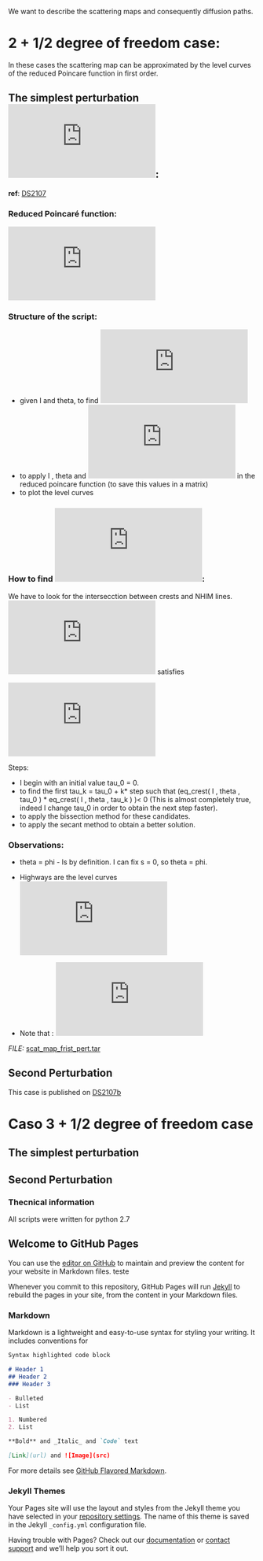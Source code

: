 <script type="text/javascript" async
  src="https://cdn.mathjax.org/mathjax/latest/MathJax.js?config=TeX-MML-AM_CHTML">
</script>

We want to describe the scattering maps and consequently diffusion paths.

# 2 + 1/2 degree of freedom case:

In these cases the scattering map can be approximated by the level curves of the reduced Poincare function in first order.

## The simplest perturbation ![first_pert](https://latex.codecogs.com/gif.latex?%5Ccos%20q%28a_1%5Ccos%5Cvarphi%20&plus;%20a_2%5Ccos%20s%29):
**ref**: [DS2107](https://link.springer.com/article/10.1134/S1560354717010051)

### Reduced Poincaré function:
![Meln_pote_1](https://latex.codecogs.com/gif.latex?%5Cmathcal%7BL%7D%5E*%28I%2C%5Ctheta%29%20%3D%20A_1%28I%29%5Ccos%28%5Ctheta%20-%20I%5Ctau%5E*%29%20&plus;%20A_2%5Ccos%28-%5Ctau%5E*%29)

### Structure of the script:
- given I and theta, to find ![tau](https://latex.codecogs.com/gif.latex?%5Ctau%5E*)
- to apply I , theta and ![tau](https://latex.codecogs.com/gif.latex?%5Ctau%5E*) in  the reduced poincare function (to save this values in a matrix)
- to plot the level curves

### How to find ![tau](https://latex.codecogs.com/gif.latex?%5Ctau%5E*): 

We have to look for the intersecction between crests and NHIM lines.![tau](https://latex.codecogs.com/gif.latex?%5Ctau%5E*) satisfies

![eq_crest](https://latex.codecogs.com/gif.latex?%5Calpha%28I%29%5Cmu_1%20%5Csin%28%5Cvarphi%20-%20I%5Ctau%29%20&plus;%20%5Csin%28-%5Ctau%29%20%3D%200)

Steps:
- I begin with an initial value tau_0 = 0.
- to find the first tau_k = tau_0 + k* step such that (eq_crest( I , theta , tau_0 ) * eq_crest( I , theta , tau_k ) )< 0  (This is almost completely true, indeed I change tau_0 in order to obtain the next step faster).
- to apply the bissection method for these candidates.
- to apply the secant method to obtain a better solution.

### Observations:

* theta = phi - Is by definition. I can fix s = 0, so theta = phi.
* Highways are the level curves ![hig](https://latex.codecogs.com/gif.latex?%5Cmathcal%7BL%7D%5E*%20%28I%2C%5Ctheta%29%20%3D%20A_2)
 
 * Note that : ![ini_high](https://latex.codecogs.com/gif.latex?%5Cmathcal%7BL%7D%5E*%20%280%2C3%5Cpi/2%29%20%3D%20A_2)

*FILE:* [scat_map_frist_pert.tar](https://github.com/schaeferrodrigo/scattering_map_project/blob/master/scat_map_first_pert.tar) 






## Second Perturbation

This case is published on [DS2107b](https://arxiv.org/pdf/1710.00029.pdf)


# Caso 3 + 1/2 degree of freedom case

## The simplest perturbation

## Second Perturbation







### Thecnical information

All scripts were written for python 2.7

## Welcome to GitHub Pages

You can use the [editor on GitHub](https://github.com/schaeferrodrigo/scattering_map_project/edit/master/README.md) to maintain and preview the content for your website in Markdown files. teste

Whenever you commit to this repository, GitHub Pages will run [Jekyll](https://jekyllrb.com/) to rebuild the pages in your site, from the content in your Markdown files.

### Markdown

Markdown is a lightweight and easy-to-use syntax for styling your writing. It includes conventions for

```markdown
Syntax highlighted code block

# Header 1
## Header 2
### Header 3

- Bulleted
- List

1. Numbered
2. List

**Bold** and _Italic_ and `Code` text

[Link](url) and ![Image](src)
```

For more details see [GitHub Flavored Markdown](https://guides.github.com/features/mastering-markdown/).

### Jekyll Themes

Your Pages site will use the layout and styles from the Jekyll theme you have selected in your [repository settings](https://github.com/schaeferrodrigo/scattering_map_project/settings). The name of this theme is saved in the Jekyll `_config.yml` configuration file.



Having trouble with Pages? Check out our [documentation](https://help.github.com/categories/github-pages-basics/) or [contact support](https://github.com/contact) and we’ll help you sort it out.
